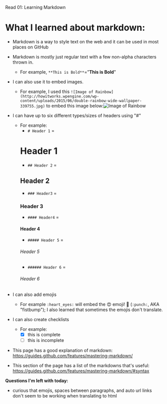 Read 01: Learning Markdown

# What I learned about markdown:

* Markdown is a way to style text on the web and it can be used in most places on GitHub

* Markdown is mostly just regular text with a few non-alpha characters thrown in.
  * For example, ```**This is Bold**```="**This is Bold**"
  
* I can also use it to embed images.
  * For example, I used this ```![Image of Rainbow](http://howitworks.wpengine.com/wp-content/uploads/2015/06/double-rainbow-wide-wallpaper-339755.jpg)``` to embed this image below:![Image of Rainbow](http://howitworks.wpengine.com/wp-content/uploads/2015/06/double-rainbow-wide-wallpaper-339755.jpg)
  
  
* I can have up to six different types/sizes of headers using "#"
  * For example:
    * ```# Header 1``` =
    # Header 1        
    * ```## Header 2``` = 
    ## Header 2
    * ```### Header3``` = 
    ### Header 3
    * ```#### Header4``` = 
    #### Header 4
    * ```##### Header 5``` = 
    ###### Header 5
    * ```###### Header 6``` = 
    ###### Header 6
    
* I can also add emojis
  * For example ```:heart_eyes:``` will embed the :heart_eyes: emoji! :punch: (```:punch:```, AKA "fistbump"); I also learned that sometimes the emojis don't translate.

* I can also create checklists
  * For example:
    - [x] this is complete
    - [ ] this is incomplete

* This page has a good explanation of markdown: https://guides.github.com/features/mastering-markdown/
* This section of the page has a list of the markdowns that's useful: https://guides.github.com/features/mastering-markdown/#syntax

**Questions I'm left with today:**
- curious that emojis, spaces between paragraphs, and auto url links don't seem to be working when translating to html
